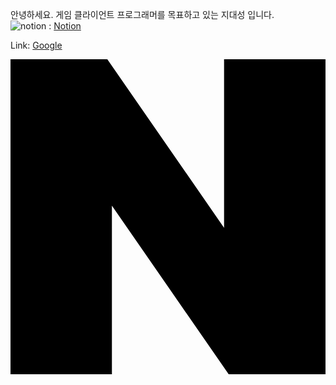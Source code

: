 안녕하세요. 게임 클라이언트 프로그래머를 목표하고 있는 지대성 입니다.   
![notion](https://img.shields.io/badge/Notion-%23000000.svg?style=for-the-badge&logo=notion&logoColor=white) 
: [Notion][notionlink]

[notionlink]: https://www.notion.so/Ji-Daesung-cee52b95912045428a6a883e4ee05448 "go notion"
   
      
Link: [Google][googlelink]

[googlelink]: https://google.com "Go google"
   
<svg role="img" viewBox="0 0 24 24" xmlns="http://www.w3.org/2000/svg"><title>Naver</title><path d="M16.273 12.845 7.376 0H0v24h7.726V11.156L16.624 24H24V0h-7.727v12.845Z"/></svg>
